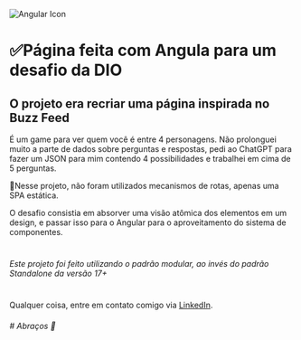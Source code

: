 ![Angular Icon](https://upload.wikimedia.org/wikipedia/commons/thumb/c/cf/Angular_full_color_logo.svg/200px-Angular_full_color_logo.svg.png) 

# ✅Página feita com Angula para um desafio da DIO

## O projeto era recriar uma página inspirada no Buzz Feed

É um game para ver quem você é entre 4 personagens. Não prolonguei muito a parte de dados sobre perguntas e respostas, pedi ao ChatGPT para fazer um JSON para mim contendo 4 possibilidades e trabalhei em cima de 5 perguntas.


🚷Nesse projeto, não foram utilizados mecanismos de rotas, apenas uma SPA estática.

O desafio consistia em absorver uma visão atômica dos elementos em um design, e passar isso para o Angular para o aproveitamento do sistema de componentes.
#
*Este projeto foi feito utilizando o padrão modular, ao invés do padrão Standalone da versão 17+*
#

Qualquer coisa, entre em contato comigo via [LinkedIn](https://www.linkedin.com/in/thyago-monnerat/).
###### # Abraços 🖖


